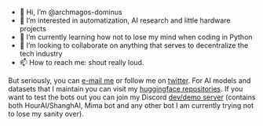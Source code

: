 - 👋 Hi, I’m @archmagos-dominus
- 👀 I’m interested in automatization, AI research and little hardware projects
- 🌱 I’m currently learning how not to lose my mind when coding in Python
- 💞️ I’m looking to collaborate on anything that serves to decentralize the tech industry
- 📫 How to reach me: shout really loud.

But seriously, you can [e-mail me](mailto:drobertc@protonmail.com) or follow me on [twitter](https://twitter.com/HourAl_doll).
For AI models and datasets that I maintain you can visit my [huggingface repositories](https://huggingface.co/archmagos).
If you want to test the bots out you can join my Discord [dev/demo server](https://discord.gg/xsBSmfVvkM) (contains both HourAI/ShanghAI, Mima bot and any other bot I am currently trying not to lose my sanity over).
<!---
archmagos-dominus/archmagos-dominus is a ✨ special ✨ repository because its `README.md` (this file) appears on your GitHub profile.
You can click the Preview link to take a look at your changes.
--->
